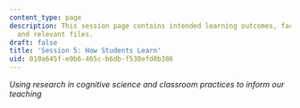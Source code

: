 ```yaml
---
content_type: page
description: This session page contains intended learning outcomes, facilitation notes,
  and relevant files.
draft: false
title: 'Session 5: How Students Learn'
uid: 010a645f-e0b6-465c-b6db-f538efd0b386
---
```

*Using research in cognitive science and classroom practices to inform our teaching*